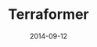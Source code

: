 ---
title: Terraformer
site: http://terraformer.io/
date: 2014-09-12
description: Terraformer is a geospatial data manipulation library written mostly by <a href="https://github.com/JerrySievert">Jerry Sievert</a> and <a href="https://github.com/patrickarlt">Patrick Arlt</a>. I created a small brand to go along with the documentation. The project was so appreciated by a certain set that one fan presented us with a mason jar of Terraformer Brand Moonshine.
---